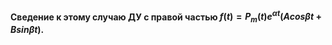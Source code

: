 #### Сведение к этому случаю ДУ с правой частью $f(t) = P_m(t)e^{\alpha t}(Acos{\beta t} + Bsin{\beta t}).$
